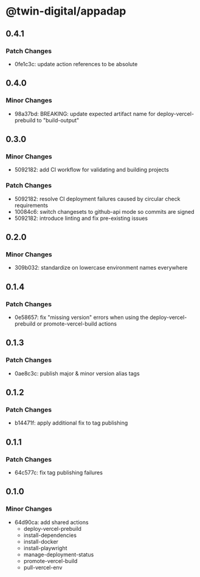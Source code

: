# @twin-digital/appadap

## 0.4.1

### Patch Changes

- 0fe1c3c: update action references to be absolute

## 0.4.0

### Minor Changes

- 98a37bd: BREAKING: update expected artifact name for deploy-vercel-prebuild to "build-output"

## 0.3.0

### Minor Changes

- 5092182: add CI workflow for validating and building projects

### Patch Changes

- 5092182: resolve CI deployment failures caused by circular check requirements
- 10084c6: switch changesets to github-api mode so commits are signed
- 5092182: introduce linting and fix pre-existing issues

## 0.2.0

### Minor Changes

- 309b032: standardize on lowercase environment names everywhere

## 0.1.4

### Patch Changes

- 0e58657: fix "missing version" errors when using the deploy-vercel-prebuild or promote-vercel-build actions

## 0.1.3

### Patch Changes

- 0ae8c3c: publish major & minor version alias tags

## 0.1.2

### Patch Changes

- b14471f: apply additional fix to tag publishing

## 0.1.1

### Patch Changes

- 64c577c: fix tag publishing failures

## 0.1.0

### Minor Changes

- 64d90ca: add shared actions
  - deploy-vercel-prebuild
  - install-dependencies
  - install-docker
  - install-playwright
  - manage-deployment-status
  - promote-vercel-build
  - pull-vercel-env
